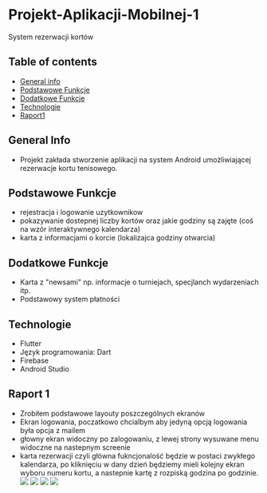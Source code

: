 # Projekt-Aplikacji-Mobilnej-1
System rezerwacji kortów


## Table of contents
* [General info](#general-info)
* [Podstawowe Funkcje](#podstawowe-funkcje)
* [Dodatkowe Funkcje](#dodatkowe-funkcje)
* [Technologie](#technologie)
* [Raport1](#raport-1)


## General Info
* Projekt zakłada stworzenie aplikacji na system Android umożliwiającej rezerwacje kortu tenisowego.


## Podstawowe Funkcje
* rejestracja i logowanie uzytkownikow
* pokazywanie dostepnej liczby kortów oraz jakie godziny są zajęte (coś na wzór interaktywnego kalendarza)
* karta z informacjami o korcie (lokalizajca godziny otwarcia)

## Dodatkowe Funkcje
* Karta z "newsami" np. informacje o turniejach, specjlanch wydarzeniach itp.
* Podstawowy system płatności


## Technologie
* Flutter
* Język programowania: Dart
* Firebase
* Android Studio
	
## Raport 1
* Zrobiłem podstawowe layouty poszczególnych ekranów
* Ekran logowania, poczatkowo chcialbym aby jedyną opcją logowania była opcja z mailem
* głowny ekran widoczny po zalogowaniu, z lewej strony wysuwane menu widoczne na nastepnym screenie
* karta rezerwacji czyli główna fukncjonalość będzie w postaci zwykłego kalendarza, po kliknięciu w dany dzień będziemy mieli kolejny ekran wyboru numeru kortu, a nastepnie kartę z rozpiską godzina po godzinie.
![](login_screen.png)
![](main_screen.png)
![](main_2_screen.png)
![](reservation_screen.png)





